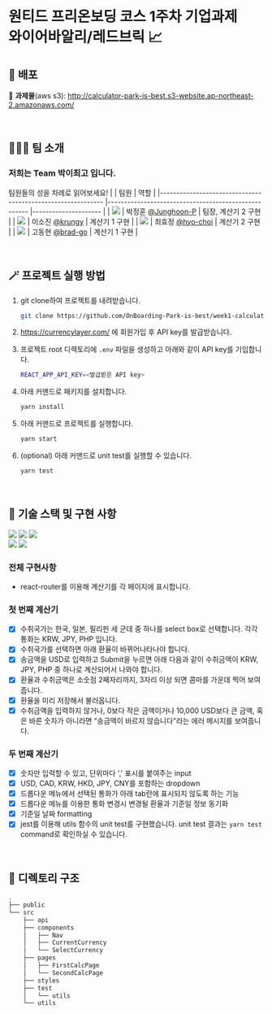 <h1>원티드 프리온보딩 코스 1주차 기업과제<br />
와이어바알리/레드브릭 📈</h1>

## 🚀 배포
🔗 **과제물**(aws s3): http://calculator-park-is-best.s3-website.ap-northeast-2.amazonaws.com/

<br>

## 🧑‍🤝‍🧑 팀 소개
### 저희는 Team **박이최고** 입니다.
팀원들의 성을 차례로 읽어보세요!
|                                                            	| 팀원                                                	| 역할                	|
|------------------------------------------------------------	|-----------------------------------------------------	|---------------------	|
| ![](https://avatars.githubusercontent.com/u/77766769?s=25) 	| 박정훈 [@Junghoon-P](https://github.com/Junghoon-P) 	| 팀장, 계산기 2 구현 	|
| ![](https://avatars.githubusercontent.com/u/71081893?s=25) 	| 이소진 [@krungy](https://github.com/krungy)         	| 계산기 1 구현       	|
| ![](https://avatars.githubusercontent.com/u/57004991?s=25) 	| 최효정 [@hyo-choi](https://github.com/hyo-choi)     	| 계산기 2 구현       	|
| ![](https://avatars.githubusercontent.com/u/68905615?s=25) 	| 고동현 [@brad-go](https://github.com/brad-go)       	| 계산기 1 구현       	|

<br>

## 🪄 프로젝트 실행 방법
1. git clone하여 프로젝트를 내려받습니다.
    ```bash
    git clone https://github.com/OnBoarding-Park-is-best/week1-calculator.git
    ```
2. https://currencylayer.com/ 에 회원가입 후 API key를 발급받습니다.

3. 프로젝트 root 디렉토리에 `.env` 파일을 생성하고 아래와 같이 API key를 기입합니다.
    ```bash
    REACT_APP_API_KEY=<발급받은 API key>
    ```
4. 아래 커맨드로 패키지를 설치합니다.
    ```bash
    yarn install
    ```
5. 아래 커맨드로 프로젝트를 실행합니다.
    ```bash
    yarn start
    ```
6. (optional) 아래 커맨드로 unit test를 실행할 수 있습니다.
    ```bash
    yarn test
    ```

<br>

## 🧰 기술 스택 및 구현 사항
![](https://img.shields.io/badge/JavaScript-323330?style=for-the-badge&logo=javascript&logoColor=F7DF1E) ![](https://img.shields.io/badge/React-20232A?style=for-the-badge&logo=react&logoColor=61DAFB) ![](https://img.shields.io/badge/Jest-C21325?style=for-the-badge&logo=jest&logoColor=white)
<br />
![](https://img.shields.io/badge/React_Router-CA4245?style=for-the-badge&logo=react-router&logoColor=white) ![](https://img.shields.io/badge/styled--components-DB7093?style=for-the-badge&logo=styled-components&logoColor=white) 

### 전체 구현사항
- react-router를 이용해 계산기를 각 페이지에 표시합니다.

### 첫 번째 계산기
- [x] 수취국가는 한국, 일본, 필리핀 세 군데 중 하나를 select box로 선택합니다. 각각 통화는 KRW, JPY, PHP 입니다.
- [x] 수취국가를 선택하면 아래 환율이 바뀌어나타나야 합니다.
- [x] 송금액을 USD로 입력하고 Submit을 누르면 아래 다음과 같이 수취금액이 KRW, JPY, PHP 중 하나로 계산되어서 나와야 합니다.
- [x] 환율과 수취금액은 소숫점 2째자리까지, 3자리 이상 되면 콤마를 가운데 찍어 보여줍니다. 
- [x] 환율을 미리 저장해서 불러옵니다.
- [x] 수취금액을 입력하지 않거나, 0보다 작은 금액이거나 10,000 USD보다 큰 금액, 혹은 바른 숫자가 아니라면 “송금액이 바르지 않습니다"라는 에러 메시지를 보여줍니다.

### 두 번째 계산기
- [x] 숫자만 입력할 수 있고, 단위마다 ',' 표시를 붙여주는 input
- [x] USD, CAD, KRW,  HKD, JPY, CNY를 포함하는 dropdown
- [x] 드롭다운 메뉴에서 선택된 통화가 아래 tab란에 표시되지 않도록 하는 기능
- [x] 드롭다운 메뉴를 이용한 통화 변경시 변경될 환율과 기준일 정보 동기화
- [x] 기준일 날짜 formatting
- [x] jest를 이용해 utils 함수의 unit test를 구현했습니다. unit test 결과는 `yarn test` command로 확인하실 수 있습니다.

<br>

## 📂 디렉토리 구조

```bash
.
├── public
└── src
    ├── api
    ├── components
    │   ├── Nav
    │   ├── CurrentCurrency
    │   └── SelectCurrency
    ├── pages
    │   ├── FirstCalcPage
    │   └── SecondCalcPage
    ├── styles
    ├── test
    │   └── utils
    └── utils
```
